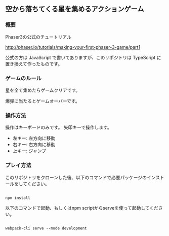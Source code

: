 
## 空から落ちてくる星を集めるアクションゲーム


### 概要

Phaser3の公式のチュートリアル

http://phaser.io/tutorials/making-your-first-phaser-3-game/part1

公式の方は JavaScript で書いてありますが、このリポジトリは TypeScript に置き換えて作ったものです。

### ゲームのルール

星を全て集めたらゲームクリアです。

爆弾に当たるとゲームオーバーです。

### 操作方法

操作はキーボードのみです。
矢印キーで操作します。

 - 左キー: 左方向に移動
 - 右キー: 右方向に移動
 - 上キー: ジャンプ

### プレイ方法

このリポジトリをクローンした後、以下のコマンドで必要パッケージのインストールをしてください。

```

npm install

```

以下のコマンドで起動、もしくはnpm scriptからserveを使って起動してください。

```

webpack-cli serve --mode development

```
